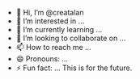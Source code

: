 - 👋 Hi, I’m @creatalan
- 👀 I’m interested in ...
- 🌱 I’m currently learning ...
- 💞️ I’m looking to collaborate on ...
- 📫 How to reach me ...
- 😄 Pronouns: ...
- ⚡ Fun fact: ...
This is for the future.
<!---
creatalan/creatalan is a ✨ special ✨ repository because its `README.md` (this file) appears on your GitHub profile.
You can click the Preview link to take a look at your changes.
--->
